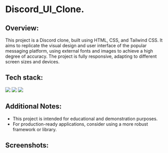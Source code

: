 ﻿#  Discord_UI_Clone.
 

## Overview:
This project is a Discord clone, built using HTML, CSS, and Tailwind CSS. It aims to replicate the visual design and user interface of the popular messaging platform, using external fonts and images to achieve a high degree of accuracy. The project is fully responsive, adapting to different screen sizes and devices.

## Tech stack:
<img src="{https://img.shields.io/badge/HTML5-E34F26?style=for-the-badge&logo=html5&logoColor=white}" />
<img src="{https://img.shields.io/badge/CSS3-1572B6?style=for-the-badge&logo=css3&logoColor=white}" />
<img src="{https://img.shields.io/badge/Tailwind_CSS-38B2AC?style=for-the-badge&logo=tailwind-css&logoColor=white}" />

## Additional Notes:
* This project is intended for educational and demonstration purposes.
* For production-ready applications, consider using a more robust framework or library.
  
## Screenshots:

